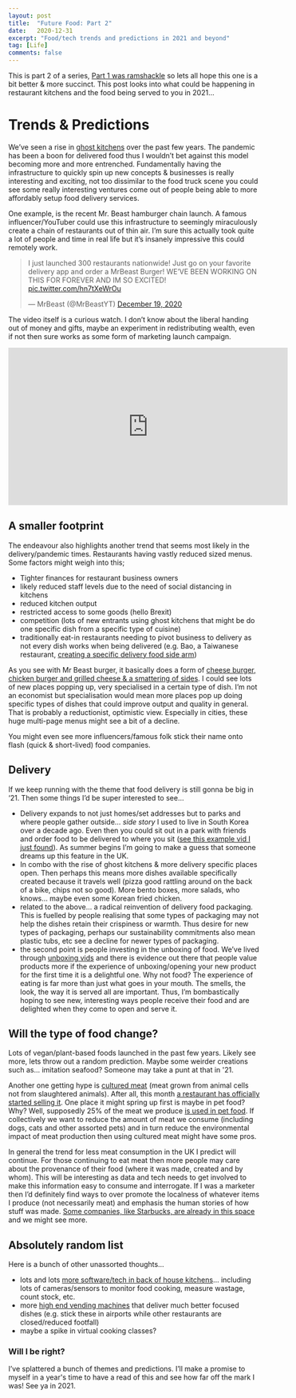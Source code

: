 ```yaml
---
layout: post
title:  "Future Food: Part 2"
date:   2020-12-31
excerpt: "Food/tech trends and predictions in 2021 and beyond"
tag: [Life]
comments: false
---
```

This is part 2 of a series, [Part 1 was ramshackle](https://colinpattinson.github.io/future-food-1/) so lets all hope this one is a bit better & more succinct. This post looks into what could be happening in restaurant kitchens and the food being served to you in 2021...

# Trends & Predictions
We’ve seen a rise in [ghost kitchens](https://en.wikipedia.org/wiki/Ghost_kitchen) over the past few years. The pandemic has been a  boon for delivered food thus I wouldn’t bet against this model becoming more and more entrenched. Fundamentally having the infrastructure to quickly spin up new concepts & businesses is really interesting and exciting, not too dissimilar to the food truck scene you could see some really interesting ventures come out of people being able to more affordably setup food delivery services.

One example, is the recent Mr. Beast hamburger chain launch. A famous influencer/YouTuber could use this infrastructure to seemingly miraculously create a chain of restaurants out of thin air. I’m sure this actually took quite a lot of people and time in real life but it’s insanely impressive this could remotely work.

<blockquote class="twitter-tweet"><p lang="en" dir="ltr">I just launched 300 restaurants nationwide! Just go on your favorite delivery app and order a MrBeast Burger! WE’VE BEEN WORKING ON THIS FOR FOREVER AND IM SO EXCITED! <a href="https://t.co/hn7tXeWrOu">pic.twitter.com/hn7tXeWrOu</a></p>&mdash; MrBeast (@MrBeastYT) <a href="https://twitter.com/MrBeastYT/status/1340425884344463360?ref_src=twsrc%5Etfw">December 19, 2020</a></blockquote> <script async src="https://platform.twitter.com/widgets.js" charset="utf-8"></script> 

The video itself is a curious watch. I don’t know about the liberal handing out of money and gifts, maybe an experiment in redistributing wealth, even if not then sure works as some form of marketing launch campaign.

<iframe width="560" height="315" src="https://www.youtube.com/embed/dg2Ag3e8W-Q" frameborder="0" allow="accelerometer; autoplay; clipboard-write; encrypted-media; gyroscope; picture-in-picture" allowfullscreen></iframe>

## A smaller footprint
The endeavour also highlights another trend that seems most likely in the delivery/pandemic times. Restaurants having vastly reduced sized menus. Some factors might weigh into this;
- Tighter finances for restaurant business owners
- likely reduced staff levels due to the need of social distancing in kitchens 
- reduced kitchen output
- restricted access to some goods (hello Brexit)
- competition (lots of new entrants using ghost kitchens that might be do one specific dish from a specific type of cuisine)
- traditionally eat-in restaurants needing to pivot business to delivery as not every dish works when being delivered (e.g. Bao, a Taiwanese restaurant, [creating a specific delivery food side arm](https://www.timeout.com/london/news/baos-hotly-anticipated-delivery-service-rice-error-is-finally-here-042920))

As you see with Mr Beast burger, it basically does a form of [cheese burger, chicken burger and grilled cheese & a smattering of sides](https://mrbeastburger.com/menu/). I could see lots of new places popping up, very specialised in a certain type of dish. I’m not an economist but specialisation would mean more places pop up doing specific types of dishes that could improve output and quality in general. That is probably a reductionist, optimistic view. Especially in cities, these huge multi-page menus might see a bit of a decline.

You might even see more influencers/famous folk stick their name onto flash (quick & short-lived) food companies. 

## Delivery
If we keep running with the theme that food delivery is still gonna be big in ‘21. Then some things I’d be super interested to see…
- Delivery expands to not just homes/set addresses but to parks and where people gather outside… *side story* I used to live in South Korea over a decade ago. Even then you could sit out in a park with friends and order food to be delivered to where you sit ([see this example vid I just found](https://youtu.be/knfQEvlR1wM)). As summer begins I’m going to make a guess that someone dreams up this feature in the UK.
-  In combo with the rise of ghost kitchens & more delivery specific places open. Then perhaps this means more dishes available specifically created because it travels well (pizza good rattling around on the back of a bike, chips not so good). More bento boxes, more salads, who knows… maybe even some Korean fried chicken.
- related to the above… a radical reinvention of delivery food packaging. This is fuelled by people realising that some types of packaging may not help the dishes retain their crispiness or warmth. Thus desire for new types of packaging, perhaps our sustainability commitments also mean plastic tubs, etc see a decline for newer types of packaging.
- the second point is people investing in the unboxing of food. We’ve lived through [unboxing vids](https://www.theguardian.com/technology/shortcuts/2014/jul/21/unboxing-youtube-phenomenon-videos-unpackaging-toys) and there is evidence out there that people value products more if the experience of unboxing/opening your new product for the first time it is a delightful one. Why not food? The experience of eating is far more than just what goes in your mouth. The smells, the look, the way it is served all are important. Thus, I’m bombastically hoping to see new, interesting ways people receive their food and are delighted when they come to open and serve it.

## Will the type of food change?
Lots of vegan/plant-based foods launched in the past few years. Likely see more, lets throw out a random prediction. Maybe some weirder creations such as... imitation seafood? Someone may take a punt at that in '21.

Another one getting hype is [cultured meat](https://en.wikipedia.org/wiki/Cultured_meat) (meat grown from animal cells not from slaughtered animals). After all, this month [a restaurant has officially started selling it](https://www.theguardian.com/environment/2020/dec/02/no-kill-lab-grown-meat-to-go-on-sale-for-first-time). One place it might spring up first is maybe in pet food? Why? Well, supposedly 25% of the meat we produce [is used in pet food](https://www.theguardian.com/global/2018/jun/26/pet-food-is-an-environmental-disaster-are-vegan-dogs-the-answer). If collectively we want to reduce the amount of meat we consume (including dogs, cats and other assorted pets) and in turn reduce the environmental impact of meat production then using cultured meat might have some pros.

In general the trend for less meat consumption in the UK I predict will continue. For those continuing to eat meat then more people may care about the provenance of their food (where it was made, created and by whom). This will be interesting as data and tech needs to get involved to make this information easy to consume and interrogate. 
If I was a marketer then I’d definitely find ways to over promote the localness of whatever items I produce (not necessarily meat) and emphasis the human stories of how stuff was made. [Some companies, like Starbucks, are already in this space](https://stories.starbucks.com/stories/2020/new-starbucks-traceability-tool-explores-bean-to-cup-journey/) and we might see more.

## Absolutely random list
Here is a bunch of other unassorted thoughts…
- lots and lots [more software/tech in back of house kitchens](https://thespoon.tech/in-2021-restaurant-tech-investment-will-be-all-about-the-back-of-house/)… including lots of cameras/sensors to monitor food cooking, measure wastage, count stock, etc.
- more [high end vending machines](https://thespoon.tech/should-we-ditch-the-term-vending-machine/) that deliver much better focused dishes (e.g. stick these in airports while other restaurants are closed/reduced footfall)
- maybe a spike in virtual cooking classes?

### Will I be right?
I’ve splattered a bunch of themes and predictions. I’ll make a promise to myself in a year's time to have a read of this and see how far off the mark I was! See ya in 2021.
